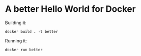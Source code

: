 # A better Hello World for Docker

Building it:

    docker build . -t better

Running it:

    docker run better
